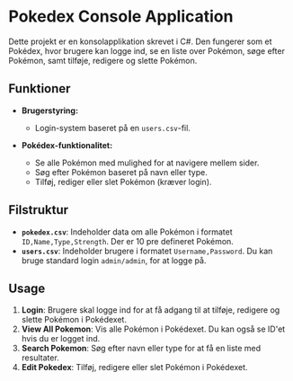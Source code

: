 # Pokedex Console Application

Dette projekt er en konsolapplikation skrevet i C#. Den fungerer som et Pokédex, hvor brugere kan logge ind, se en liste over Pokémon, søge efter Pokémon, samt tilføje, redigere og slette Pokémon.

## Funktioner

- **Brugerstyring:**
  - Login-system baseret på en `users.csv`-fil.

- **Pokédex-funktionalitet:**
  - Se alle Pokémon med mulighed for at navigere mellem sider.
  - Søg efter Pokémon baseret på navn eller type.
  - Tilføj, rediger eller slet Pokémon (kræver login).

## Filstruktur

- **`pokedex.csv`**: Indeholder data om alle Pokémon i formatet `ID,Name,Type,Strength`. Der er 10 pre defineret Pokémon.
- **`users.csv`**: Indeholder brugere i formatet `Username,Password`. Du kan bruge standard login `admin/admin`, for at logge på.

## Usage

1. **Login**: Brugere skal logge ind for at få adgang til at tilføje, redigere og slette Pokémon i Pokédexet.
2. **View All Pokemon**: Vis alle Pokémon i Pokédexet. Du kan også se ID'et hvis du er logget ind.
3. **Search Pokemon**: Søg efter navn eller type for at få en liste med resultater.
4. **Edit Pokedex**: Tilføj, redigere eller slet Pokémon i Pokédexet.

